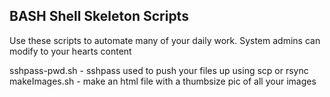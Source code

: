## BASH Shell Skeleton Scripts
Use these scripts to automate many of your daily work.
System admins can modify to your hearts content

sshpass-pwd.sh  - sshpass used to push your files up using scp or rsync
makeImages.sh   - make an html file with a thumbsize pic of all your images
